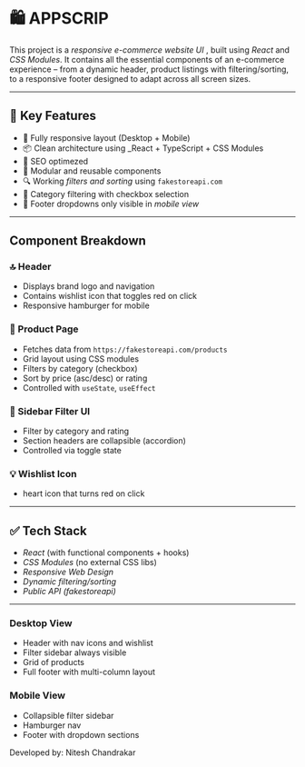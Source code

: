 # 🛍️ APPSCRIP

This project is a _responsive e-commerce website UI_ , built using _React_ and _CSS Modules_. It contains all the essential components of an e-commerce experience – from a dynamic header, product listings with filtering/sorting, to a responsive footer designed to adapt across all screen sizes.

---

## 🚀 Key Features

- 🔄 Fully responsive layout (Desktop + Mobile)
- 📦 Clean architecture using \_React + TypeScript + CSS Modules
- 🧱 SEO optimezed
- 🧩 Modular and reusable components
- 🔍 Working _filters and sorting_ using `fakestoreapi.com`
- 🧾 Category filtering with checkbox selection
- 📱 Footer dropdowns only visible in _mobile view_

---

## Component Breakdown

### 🔝 Header

- Displays brand logo and navigation
- Contains wishlist icon that toggles red on click
- Responsive hamburger for mobile

### 🛒 Product Page

- Fetches data from `https://fakestoreapi.com/products`
- Grid layout using CSS modules
- Filters by category (checkbox)
- Sort by price (asc/desc) or rating
- Controlled with `useState`, `useEffect`

### 🧾 Sidebar Filter UI

- Filter by category and rating
- Section headers are collapsible (accordion)
- Controlled via toggle state

### 💡 Wishlist Icon

- heart icon that turns red on click

---

## ✅ Tech Stack

- _React_ (with functional components + hooks)
- _CSS Modules_ (no external CSS libs)
- _Responsive Web Design_
- _Dynamic filtering/sorting_
- _Public API (fakestoreapi)_

---

### Desktop View

- Header with nav icons and wishlist
- Filter sidebar always visible
- Grid of products
- Full footer with multi-column layout

### Mobile View

- Collapsible filter sidebar
- Hamburger nav
- Footer with dropdown sections

Developed by: Nitesh Chandrakar
